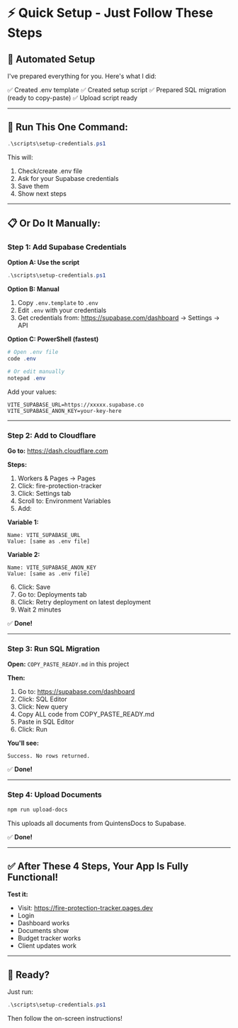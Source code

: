 # ⚡ Quick Setup - Just Follow These Steps

## 🎯 Automated Setup

I've prepared everything for you. Here's what I did:

✅ Created .env template
✅ Created setup script
✅ Prepared SQL migration (ready to copy-paste)
✅ Upload script ready

---

## 🚀 Run This One Command:

```powershell
.\scripts\setup-credentials.ps1
```

This will:
1. Check/create .env file
2. Ask for your Supabase credentials
3. Save them
4. Show next steps

---

## 📋 Or Do It Manually:

### **Step 1: Add Supabase Credentials**

**Option A: Use the script**
```powershell
.\scripts\setup-credentials.ps1
```

**Option B: Manual**
1. Copy `.env.template` to `.env`
2. Edit `.env` with your credentials
3. Get credentials from: https://supabase.com/dashboard → Settings → API

**Option C: PowerShell (fastest)**
```powershell
# Open .env file
code .env

# Or edit manually
notepad .env
```

Add your values:
```
VITE_SUPABASE_URL=https://xxxxx.supabase.co
VITE_SUPABASE_ANON_KEY=your-key-here
```

---

### **Step 2: Add to Cloudflare**

**Go to:** https://dash.cloudflare.com

**Steps:**
1. Workers & Pages → Pages
2. Click: fire-protection-tracker
3. Click: Settings tab
4. Scroll to: Environment Variables
5. Add:

**Variable 1:**
```
Name: VITE_SUPABASE_URL
Value: [same as .env file]
```

**Variable 2:**
```
Name: VITE_SUPABASE_ANON_KEY
Value: [same as .env file]
```

6. Click: Save
7. Go to: Deployments tab
8. Click: Retry deployment on latest deployment
9. Wait 2 minutes

✅ **Done!**

---

### **Step 3: Run SQL Migration**

**Open:** `COPY_PASTE_READY.md` in this project

**Then:**
1. Go to: https://supabase.com/dashboard
2. Click: SQL Editor
3. Click: New query
4. Copy ALL code from COPY_PASTE_READY.md
5. Paste in SQL Editor
6. Click: Run

**You'll see:**
```
Success. No rows returned.
```

✅ **Done!**

---

### **Step 4: Upload Documents**

```bash
npm run upload-docs
```

This uploads all documents from QuintensDocs to Supabase.

✅ **Done!**

---

## ✅ After These 4 Steps, Your App Is Fully Functional!

**Test it:**
- Visit: https://fire-protection-tracker.pages.dev
- Login
- Dashboard works
- Documents show
- Budget tracker works
- Client updates work

---

## 🎉 Ready?

Just run:
```powershell
.\scripts\setup-credentials.ps1
```

Then follow the on-screen instructions!

